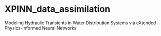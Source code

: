 # XPINN_data_assimilation
Modeling Hydraulic Transients in Water Distribution Systems via eXtended Physics-Informed Neural Networks
